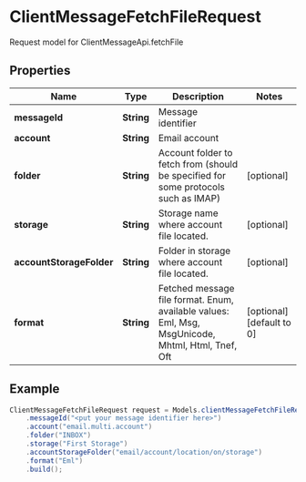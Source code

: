 # ClientMessageFetchFileRequest

Request model for ClientMessageApi.fetchFile

## Properties

Name | Type | Description | Notes
---- | ---- | ----------- | -----
**messageId** | **String**| Message identifier |
**account** | **String**| Email account |
**folder** | **String**| Account folder to fetch from (should be specified for some protocols such as IMAP)              | [optional]
**storage** | **String**| Storage name where account file located. | [optional]
**accountStorageFolder** | **String**| Folder in storage where account file located. | [optional]
**format** | **String**| Fetched message file format. Enum, available values: Eml, Msg, MsgUnicode, Mhtml, Html, Tnef, Oft | [optional] [default to 0]

## Example
```java
ClientMessageFetchFileRequest request = Models.clientMessageFetchFileRequest()
    .messageId("<put your message identifier here>")
    .account("email.multi.account")
    .folder("INBOX")
    .storage("First Storage")
    .accountStorageFolder("email/account/location/on/storage")
    .format("Eml")
    .build();
```

